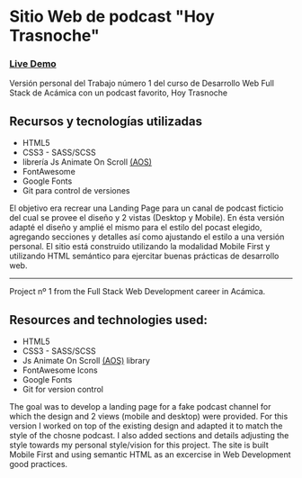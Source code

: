 # Sitio Web de podcast "Hoy Trasnoche"

### [Live Demo](https://guido732.github.io/hoy-trasnoche/)

Versión personal del Trabajo número 1 del curso de Desarrollo Web Full Stack de Acámica con un podcast favorito, Hoy Trasnoche

## Recursos y tecnologías utilizadas

-   HTML5
-   CSS3 - SASS/SCSS
-   librería Js Animate On Scroll [(AOS)](https://github.com/michalsnik/aos)
-   FontAwesome
-   Google Fonts
-   Git para control de versiones

El objetivo era recrear una Landing Page para un canal de podcast ficticio del cual se provee el diseño y 2 vistas (Desktop y Mobile). En ésta versión adapté el diseño y amplié el mismo para el estilo del pocast elegido, agregando secciones y detalles así como ajustando el estilo a una versión personal.
El sitio está construido utilizando la modalidad Mobile First y utilizando HTML semántico para ejercitar buenas prácticas de desarrollo web.

----

Project nº 1 from the Full Stack Web Development career in Acámica.

## Resources and technologies used:

-   HTML5
-   CSS3 - SASS/SCSS
-   Js Animate On Scroll [(AOS)](https://github.com/michalsnik/aos) library
-   FontAwesome Icons
-   Google Fonts
-   Git for version control

The goal was to develop a landing page for a fake podcast channel for which the design and 2 views (mobile and desktop) were provided. For this version I worked on top of the existing design and adapted it to match the style of the chosne podcast. I also added sections and details adjusting the style towards my personal style/vision for this project. 
The site is built Mobile First and using semantic HTML as an excercise in Web Development good practices.
